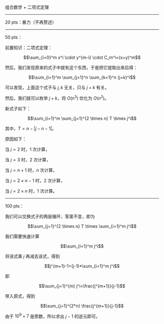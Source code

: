 组合数学 + 二项式定理

------

$20$ pts：暴力（不再赘述）

------

$50$ pts：

前置知识：二项式定理：

$$\sum_{i=0}^m x^i \cdot y^{m-i} \cdot C_m^i=(x+y)^m$$

然后，我们发现原来的式子中就有这个东西，于是把它提取出来后得：

$$\sum_{i=1}^m \sum_{j=1}^n \sum_{k=1}^n (j+k)^i$$

可以发现，上面这个式子与 $j, k$ 无关，只与 $j+k$ 有关。

然后，我们就可以枚举 $j+k$，将 $O(n^3)$ 优化为 $O(n^2)$。

新式子如下：

$$\sum_{i=1}^m \sum_{j=1}^{2 \times n} T \times j^i$$

其中，$T = n-|j-n-1|$。

原因如下：

当 $j=2$ 时，$1$ 次计算，

当 $j=3$ 时，$2$ 次计算，

当 $j=n+1$ 时，$n$ 次计算，

当 $j=2 \times n - 1$ 时，$2$ 次计算，

当 $j=2 \times n$ 时，$1$ 次计算。

------------

$100$ pts：

我们可以交换式子的两层循环，答案不变，即为

$$\sum_{j=1}^{2 \times n} T \times \sum_{i=1}^m j^i$$

我们需要快速计算

$$\sum_{i=1}^m j^i$$

将该式乘 $j$ 再减去该式，得到

$$j^{m+1}-1=(j-1)*\sum_{i=1}^m j^i$$

即

$$\sum_{j=1}^{m} j^i=\frac{j^{m+1}}{j-1}$$

带入原式，得到

$$\sum_{j=1}^{2*n} \frac{j^{m+1}}{j-1}$$

由于 $10^9+7$ 是质数，所以求出 $j-1$ 的逆元即可。